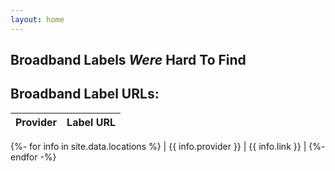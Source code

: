 ```yaml
---
layout: home
---
```


## Broadband Labels _Were_ Hard To Find

## Broadband Label URLs:

| Provider | Label URL |
| --- | --- |
{%- for info in site.data.locations %}
| {{ info.provider }} | {{ info.link }} |
{%- endfor -%}
